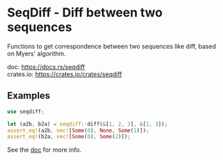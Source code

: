 # SeqDiff - Diff between two sequences

Functions to get correspondence between two sequences like diff,
based on Myers' algorithm.

doc: https://docs.rs/seqdiff  
crates.io: https://crates.io/crates/seqdiff

## Examples

```rust
use seqdiff;

let (a2b, b2a) = seqdiff::diff(&[1, 2, 3], &[1, 3]);
assert_eq!(a2b, vec![Some(0), None, Some(1)]);
assert_eq!(b2a, vec![Some(0), Some(2)]);
```

See the [doc](https://docs.rs/seqdiff) for more info.
